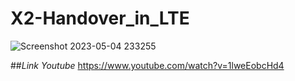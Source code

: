 # X2-Handover_in_LTE

![Screenshot 2023-05-04 233255](https://user-images.githubusercontent.com/95084615/236268836-2ed95079-c5db-4a8d-ae29-915c09592895.png)

##*Link Youtube*  https://www.youtube.com/watch?v=1lweEobcHd4
